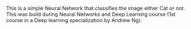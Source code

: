 This is a simple Neural Network that classifies the image either Cat or not. This was build during Neural Networks and Deep Learning course (1st course in a Deep learning specialization by Andrew Ng). 
